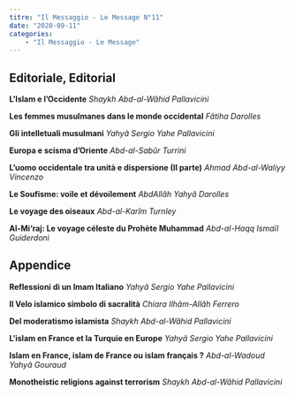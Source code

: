 ```yaml
---
titre: "Il Messaggio - Le Message N°11"
date: "2020-09-11"
categories:
    - "Il Messaggio - Le Message"
---
```


## Editoriale, Editorial

**L’Islam e l’Occidente**
*Shaykh Abd-al-Wâhid Pallavicini*

**Les femmes musulmanes dans le monde occidental**
*Fâtiha Darolles*

**Gli intelletuali musulmani**
*Yahyâ Sergio Yahe Pallavicini*

**Europa e scisma d’Oriente**
*Abd-al-Sabûr Turrini*

**L’uomo occidentale tra unità e dispersione (II parte)**
*Ahmad Abd-al-Waliyy Vincenzo*

**Le Soufisme: voile et dévoilement**
*AbdAllâh Yahyâ Darolles*

**Le voyage des oiseaux**
*Abd-al-Karîm Turnley*

**Al-Mi‘raj: Le voyage céleste du Prohète Muhammad**
*Abd-al-Haqq Ismaïl Guiderdoni*

## Appendice

**Reflessioni di un Imam Italiano**
*Yahyâ Sergio Yahe Pallavicini*

**Il Velo islamico simbolo di sacralità**
*Chiara Ilhâm-Allâh Ferrero*

**Del moderatismo islamista**
*Shaykh Abd-al-Wâhid Pallavicini*

**L’islam en France et la Turquie en Europe**
*Yahyâ Sergio Yahe Pallavicini*

**Islam en France, islam de France ou islam français ?**
*Abd-al-Wadoud Yahyâ Gouraud*

**Monotheistic religions against terrorism**
*Shaykh Abd-al-Wâhid Pallavicini*